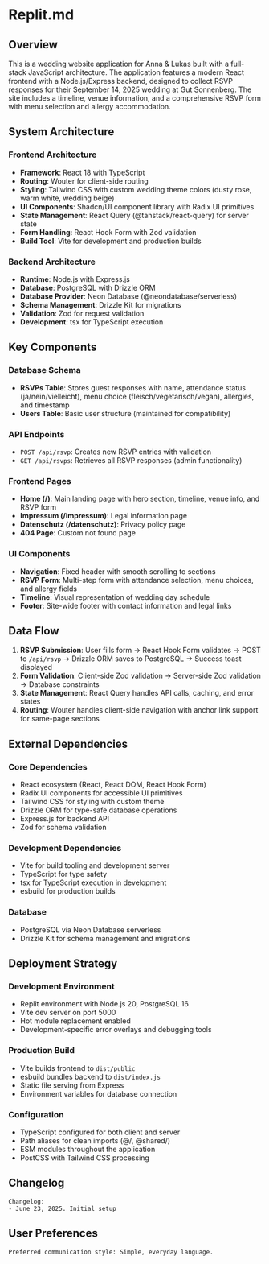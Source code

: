 # Replit.md

## Overview

This is a wedding website application for Anna & Lukas built with a full-stack JavaScript architecture. The application features a modern React frontend with a Node.js/Express backend, designed to collect RSVP responses for their September 14, 2025 wedding at Gut Sonnenberg. The site includes a timeline, venue information, and a comprehensive RSVP form with menu selection and allergy accommodation.

## System Architecture

### Frontend Architecture
- **Framework**: React 18 with TypeScript
- **Routing**: Wouter for client-side routing
- **Styling**: Tailwind CSS with custom wedding theme colors (dusty rose, warm white, wedding beige)
- **UI Components**: Shadcn/UI component library with Radix UI primitives
- **State Management**: React Query (@tanstack/react-query) for server state
- **Form Handling**: React Hook Form with Zod validation
- **Build Tool**: Vite for development and production builds

### Backend Architecture
- **Runtime**: Node.js with Express.js
- **Database**: PostgreSQL with Drizzle ORM
- **Database Provider**: Neon Database (@neondatabase/serverless)
- **Schema Management**: Drizzle Kit for migrations
- **Validation**: Zod for request validation
- **Development**: tsx for TypeScript execution

## Key Components

### Database Schema
- **RSVPs Table**: Stores guest responses with name, attendance status (ja/nein/vielleicht), menu choice (fleisch/vegetarisch/vegan), allergies, and timestamp
- **Users Table**: Basic user structure (maintained for compatibility)

### API Endpoints
- `POST /api/rsvp`: Creates new RSVP entries with validation
- `GET /api/rsvps`: Retrieves all RSVP responses (admin functionality)

### Frontend Pages
- **Home (/)**: Main landing page with hero section, timeline, venue info, and RSVP form
- **Impressum (/impressum)**: Legal information page
- **Datenschutz (/datenschutz)**: Privacy policy page
- **404 Page**: Custom not found page

### UI Components
- **Navigation**: Fixed header with smooth scrolling to sections
- **RSVP Form**: Multi-step form with attendance selection, menu choices, and allergy fields
- **Timeline**: Visual representation of wedding day schedule
- **Footer**: Site-wide footer with contact information and legal links

## Data Flow

1. **RSVP Submission**: User fills form → React Hook Form validates → POST to `/api/rsvp` → Drizzle ORM saves to PostgreSQL → Success toast displayed
2. **Form Validation**: Client-side Zod validation → Server-side Zod validation → Database constraints
3. **State Management**: React Query handles API calls, caching, and error states
4. **Routing**: Wouter handles client-side navigation with anchor link support for same-page sections

## External Dependencies

### Core Dependencies
- React ecosystem (React, React DOM, React Hook Form)
- Radix UI components for accessible UI primitives
- Tailwind CSS for styling with custom theme
- Drizzle ORM for type-safe database operations
- Express.js for backend API
- Zod for schema validation

### Development Dependencies
- Vite for build tooling and development server
- TypeScript for type safety
- tsx for TypeScript execution in development
- esbuild for production builds

### Database
- PostgreSQL via Neon Database serverless
- Drizzle Kit for schema management and migrations

## Deployment Strategy

### Development Environment
- Replit environment with Node.js 20, PostgreSQL 16
- Vite dev server on port 5000
- Hot module replacement enabled
- Development-specific error overlays and debugging tools

### Production Build
- Vite builds frontend to `dist/public`
- esbuild bundles backend to `dist/index.js`
- Static file serving from Express
- Environment variables for database connection

### Configuration
- TypeScript configured for both client and server
- Path aliases for clean imports (@/, @shared/)
- ESM modules throughout the application
- PostCSS with Tailwind CSS processing

## Changelog

```
Changelog:
- June 23, 2025. Initial setup
```

## User Preferences

```
Preferred communication style: Simple, everyday language.
```